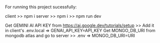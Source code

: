 For running this project sucessfully:

client >> npm i
server >> npm i >> npm run dev

Get GEMINI AI API KEY from https://ai.google.dev/tutorials/setup >> Add it in client's .env.local =>  GENAI_API_KEY=API_KEY
Get MONGO_DB_URI from mongodb atlas and go to server >> .env => MONGO_DB_URI=URI
